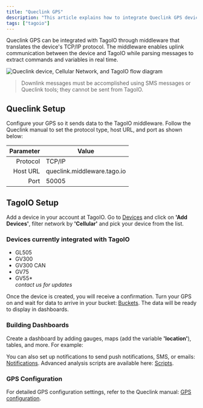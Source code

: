 ```yaml
---
title: "Queclink GPS"
description: "This article explains how to integrate Queclink GPS devices with TagoIO using a middleware that translates the device TCP/IP protocol and shows the required device configuration (protocol, host URL, and port)."
tags: ["tagoio"]
---
```

Queclink GPS can be integrated with TagoIO through middleware that translates the device's TCP/IP protocol. The middleware enables uplink communication between the device and TagoIO while parsing messages to extract commands and variables in real time.

![Queclink device, Cellular Network, and TagoIO flow diagram](/docs_imagem/tagoio/queclink-gps-2.png)

> Downlink messages must be accomplished using SMS messages or Queclink tools; they cannot be sent from TagoIO.

## Queclink Setup

Configure your GPS so it sends data to the TagoIO middleware. Follow the Queclink manual to set the protocol type, host URL, and port as shown below:

| Parameter  | Value                            |
|-----------:|----------------------------------|
| Protocol   | TCP/IP                           |
| Host URL   | queclink.middleware.tago.io      |
| Port       | 50005                            |

## TagoIO Setup

Add a device in your account at TagoIO. Go to [Devices](https://admin.tago.io/devices) and click on **'Add Devices'**, filter network by **'Cellular'** and pick your device from the list.

<!-- Image temporarily disabled: Queclink TagoIO selection - /cdn.elev.io/file/uploads/VkSrjeSoWpdg7LeGdh2jKUEagxh0dd_cO83j6HUV_6s/B7vQ37OUrGVxDHxn7o8-4iLAA1vRqYixw0krDbTF4S0/Queclink%20TagoIO%20selecion-WtI.png -->

### Devices currently integrated with TagoIO

- GL505
- GV300
- GV300 CAN
- GV75
- GV55*  
  *contact us for updates*

Once the device is created, you will receive a confirmation. Turn your GPS on and wait for data to arrive in your bucket: [Buckets](/tagoio/devices/devices). The data will be ready to display in dashboards.

### Building Dashboards

Create a dashboard by adding gauges, maps (add the variable **'location'**), tables, and more. For example:

<!-- Image temporarily disabled: Map example - /cdn.elev.io/file/uploads/VkSrjeSoWpdg7LeGdh2jKUEagxh0dd_cO83j6HUV_6s/6LPZjX_2YWmgn4JzYDzS5zptzsjgMzKMYqaPmHmobi4/map%20truck%20queclink%20tagoio-M6o.png -->

You can also set up notifications to send push notifications, SMS, or emails: [Notifications](/tagoio/notifications/notification). Advanced analysis scripts are available here: [Scripts](/tagoio/analysis/creating-analysis).

### GPS Configuration

For detailed GPS configuration settings, refer to the Queclink manual: [GPS configuration](http://www.queclink.com/product).